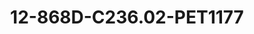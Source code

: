 ---
title: 12-868D-C236.02-PET1177
image: 12-868D-C236.02-PET1177.jpg
brand: petrelli
layout: vestito
---